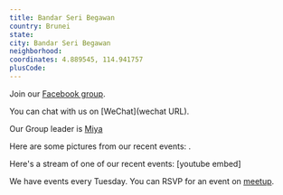 ```yaml
---
title: Bandar Seri Begawan
country: Brunei
state: 
city: Bandar Seri Begawan
neighborhood: 
coordinates: 4.889545, 114.941757
plusCode:
---
```

Join our [Facebook group](https://www.facebook.com/groups/free.code.camp.brunei.darussalam).

You can chat with us on [WeChat](wechat URL).

Our Group leader is [Miya](freecodecamp.org/miya)

Here are some pictures from our recent events:
![]().

Here's a stream of one of our recent events:
[youtube embed]

We have events every Tuesday. You can RSVP for an event on [meetup](meetupurl).
